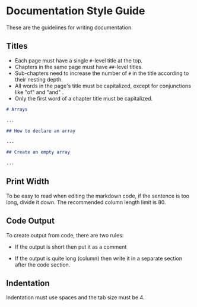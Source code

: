 # Documentation Style Guide

These are the guidelines for writing documentation.

## Titles

-   Each page must have a single `#`-level title at the top.
-   Chapters in the same page must have `##`-level titles.
-   Sub-chapters need to increase the number of `#` in the title according to
    their nesting depth.
-   All words in the page's title must be capitalized, except for conjunctions
    like "of" and "and" .
-   Only the first word of a chapter title must be capitalized.

```markdown
# Arrays

...

## How to declare an array

...

## Create an empty array

...
```

## Print Width

To be easy to read when editing the markdown code, if the sentence is too long, divide it down.
The recommended column length limit is 80.

## Code Output

To create output from code, there are two rules:

-   If the output is short then put it as a comment

-   If the output is quite long (column) then write it in a separate section after the code section.

## Indentation

Indentation must use spaces and the tab size must be 4.
